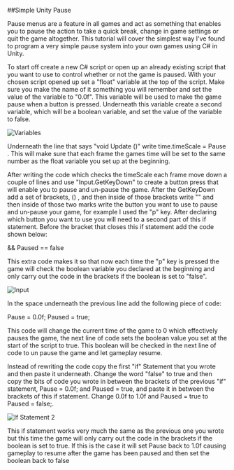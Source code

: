 ##Simple Unity Pause

Pause menus are a feature in all games and act as something that enables you to pause the action to take a quick break, change in game settings or quit the game altogether. This tutorial will cover the simplest way I've found to program a very simple pause system into your own games using C# in Unity. 

To start off create a new C# script or open up an already existing script that you want to use to control whether or not the game is paused. With your chosen script opened up set a "float" variable at the top of the script. Make sure you make the name of it something you will remember and set the value of the variable to "0.0f". This variable will be used to make the game pause when a button is pressed. Underneath this variable create a second variable, which will be a boolean variable, and set the value of the variable to false.

![Variables](http://puu.sh/uv5Uf/2d55cf0c3b.png)

Underneath the line that says "void Update ()" write time.timeScale = Pause . This will make sure that each frame the games time will be set to the same number as the float variable you set up at the beginning.

After writing the code which checks the timeScale each frame move down a couple of lines and use "Input.GetKeyDown" to create a button press that will enable you to pause and un-pause the game. After the GetKeyDown add a set of brackets, () , and then inside of those brackets write "" and then inside of those two marks write the button you want to use to pause and un-pause your game, for example I used the "p" key. After declaring which button you want to use you will need to a second part of this if statement. Before the bracket that closes this if statement add the code shown below:

&& Paused == false

This extra code makes it so that now each time the "p" key is pressed the game will check the boolean variable you declared at the beginning and only carry out the code in the brackets if the boolean is set to "false". 

![Input](http://puu.sh/uv9Cr/6cedcfcf61.png)

In the space underneath the previous line add the following piece of code:

Pause = 0.0f;
Paused = true;

This code will change the current time of the game to 0 which effectively pauses the game, the next line of code sets the boolean value you set at the start of the script to true. This boolean will be checked in the next line of code to un pause the game and let gameplay resume. 

Instead of rewriting the code copy the first "if" Statement that you wrote and then paste it underneath. Change the word "false" to true and then copy the bits of code you wrote in between the brackets of the previous "if" statement, Pause = 0.0f; and Paused = true, and paste it in between the brackets of this if statement. Change 0.0f to 1.0f and Paused = true to Paused = false;.

![If Statement 2](http://puu.sh/uv9Em/3d0d450e9f.png)

This if statement works very much the same as the previous one you wrote but this time the game will only carry out the code in the brackets if the boolean is set to true. If this is the case it will set Pause back to 1.0f causing gameplay to resume after the game has been paused and then set the boolean back to false  



